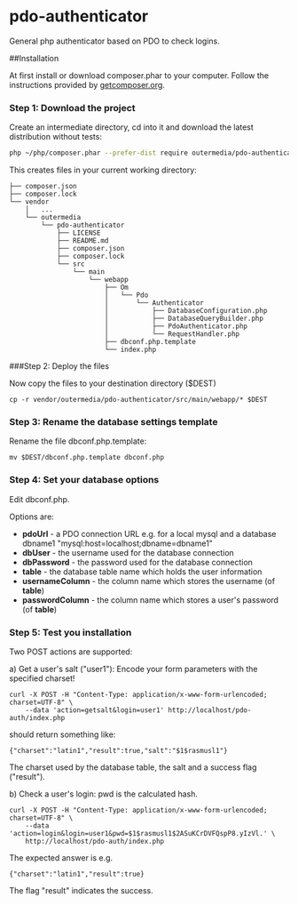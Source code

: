 # pdo-authenticator
General php authenticator based on PDO to check logins.

##Installation

At first install or download composer.phar to your computer. Follow the instructions provided by [getcomposer.org](https://getcomposer.org/download/).

### Step 1: Download the project

Create an intermediate directory, cd into it and download the latest distribution without tests:

``` bash
php ~/php/composer.phar --prefer-dist require outermedia/pdo-authenticator
```

This creates files in your current working directory:

```
├── composer.json
├── composer.lock
└── vendor
    │   ...
    └── outermedia
        └── pdo-authenticator
            ├── LICENSE
            ├── README.md
            ├── composer.json
            ├── composer.lock
            └── src
                └── main
                    └── webapp
                        ├── Om
                        │   └── Pdo
                        │       └── Authenticator
                        │           ├── DatabaseConfiguration.php
                        │           ├── DatabaseQueryBuilder.php
                        │           ├── PdoAuthenticator.php
                        │           └── RequestHandler.php
                        ├── dbconf.php.template
                        └── index.php

```

###Step 2: Deploy the files

Now copy the files to your destination directory ($DEST)
```
cp -r vendor/outermedia/pdo-authenticator/src/main/webapp/* $DEST
```

### Step 3: Rename the database settings template

Rename the file dbconf.php.template:
```
mv $DEST/dbconf.php.template dbconf.php
```

### Step 4: Set your database options

Edit dbconf.php.

Options are:

- __pdoUrl__ - a PDO connection URL e.g. for a local mysql and a database dbname1 "mysql:host=localhost;dbname=dbname1"
- __dbUser__ - the username used for the database connection
- __dbPassword__ - the password used for the database connection
- __table__ - the database table name which holds the user information
- __usernameColumn__ - the column name which stores the username (of __table__)
- __passwordColumn__ - the column name which stores a user's password (of __table__)

### Step 5: Test you installation

Two POST actions are supported:

a) Get a user's salt ("user1"): Encode your form parameters with the specified charset!
```
curl -X POST -H "Content-Type: application/x-www-form-urlencoded; charset=UTF-8" \
    --data 'action=getsalt&login=user1' http://localhost/pdo-auth/index.php
```
should return something like:
```
{"charset":"latin1","result":true,"salt":"$1$rasmusl1"}
```
The charset used by the database table, the salt and a success flag ("result").

b) Check a user's login: pwd is the calculated hash.
```
curl -X POST -H "Content-Type: application/x-www-form-urlencoded; charset=UTF-8" \
    --data 'action=login&login=user1&pwd=$1$rasmusl1$2ASuKCrDVFQspP8.yIzVl.' \
    http://localhost/pdo-auth/index.php
```
The expected answer is e.g.
```
{"charset":"latin1","result":true}
```
The flag "result" indicates the success.
